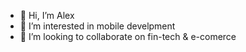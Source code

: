 - 👋 Hi, I’m Alex
- 👀 I’m interested in mobile develpment
- 💞️ I’m looking to collaborate on fin-tech & e-comerce

<!---
BlessedBoy16/BlessedBoy16 is a ✨ special ✨ repository because its `README.md` (this file) appears on your GitHub profile.
You can click the Preview link to take a look at your changes.
--->
